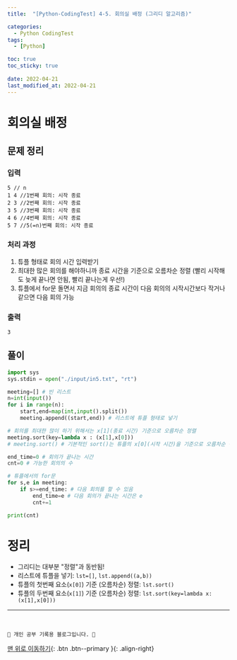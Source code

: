 ```yaml
---
title:  "[Python-CodingTest] 4-5. 회의실 배정 (그리디 알고리즘)"

categories:
  - Python CodingTest
tags:
  - [Python]

toc: true
toc_sticky: true
 
date: 2022-04-21
last_modified_at: 2022-04-21
---
```


# 회의실 배정
## 문제 정리
### 입력
```
5 // n
1 4 //1번째 회의: 시작 종료
2 3 //2번째 회의: 시작 종료
3 5 //3번째 회의: 시작 종료
4 6 //4번째 회의: 시작 종료
5 7 //5(=n)번째 회의: 시작 종료
```
### 처리 과정
1. 튜플 형태로 회의 시간 입력받기
2. 최대한 많은 회의를 해야하니까 종료 시간을 기준으로 오름차순 정렬 (빨리 시작해도 늦게 끝나면 안됨, 빨리 끝나는게 우선!)
3. 튜플에서 for문 돌면서 지금 회의의 종료 시간이 다음 회의의 시작시간보다 작거나 같으면 다음 회의 가능

### 출력
```
3
```

## 풀이
```py
import sys
sys.stdin = open("./input/in5.txt", "rt")

meeting=[] # 빈 리스트
n=int(input())
for i in range(n):
    start,end=map(int,input().split())
    meeting.append((start,end)) # 리스트에 튜플 형태로 넣기

# 회의를 최대한 많이 하기 위해서는 x[1](종료 시간) 기준으로 오름차순 정렬
meeting.sort(key=lambda x : (x[1],x[0]))
# meeting.sort() # 기본적인 sort()는 튜플의 x[0](시작 시간)을 기준으로 오름차순 정렬

end_time=0 # 회의가 끝나는 시간
cnt=0 # 가능한 회의의 수

# 튜플에서의 for문
for s,e in meeting:
    if s>=end_time: # 다음 회의를 할 수 있음
        end_time=e # 다음 회의가 끝나는 시간은 e
        cnt+=1

print(cnt)
```

# 정리
- 그리디는 대부분 "정렬"과 동반됨!
- 리스트에 튜플을 넣기: `lst=[]`, `lst.append((a,b))`
- 튜플의 첫번째 요소(`x[0]`) 기준 (오름차순) 정렬: `lst.sort()`
- 튜플의 두번째 요소(`x[1]`) 기준 (오름차순) 정렬: `lst.sort(key=lambda x: (x[1],x[0]))`


***
<br>

    💛 개인 공부 기록용 블로그입니다. 👻

[맨 위로 이동하기](#){: .btn .btn--primary }{: .align-right}